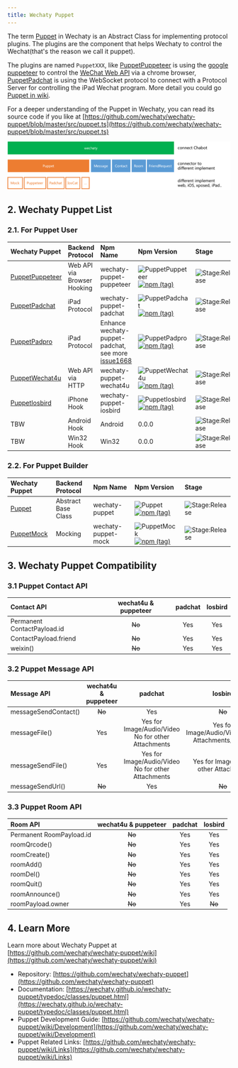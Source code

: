 ```yaml
---
title: Wechaty Puppet
---
```


<!-- A channel is a connection between communication applications and a bot. A bot, registered with Azure, uses channels to facilitate the communication with users. -->

<!-- WhatsApp is the most popular OTT app in many parts of the world. With the WhatsApp Business API with Twilio, you can reach more than 1.5 billion WhatsApp users. You can send notifications, have two-way conversations, or build chatbots. If you're trying to reach – and better converse with – users in LATAM, EMEA, and APAC, you need to consider using WhatsApp. -->

<!-- :::
The WhatsApp Business API with Twilio is now available in an early-access program, to allow developers to start building and prototyping in a sandbox. To launch apps in production, start by requesting access to enable WhatsApp on your Twilio number. WhatsApp is currently providing this access in a limited availability program, for which WhatsApp approval is required for all customers who wish to create their own profiles.
::: -->

The term [Puppet](https://github.com/wechaty/wechaty/wiki/Puppet) in Wechaty is an Abstract Class for implementing protocol plugins. The plugins are the component that helps Wechaty to control the Wechat\(that's the reason we call it puppet\).

The plugins are named `PuppetXXX`, like [PuppetPuppeteer](https://github.com/wechaty/wechaty-puppet-puppeteer) is using the [google puppeteer](https://github.com/GoogleChrome/puppeteer) to control the [WeChat Web API](https://wx.qq.com) via a chrome browser, [PuppetPadchat](https://github.com/lijiarui/wechaty-puppet-padchat) is using the WebSocket protocol to connect with a Protocol Server for controlling the iPad Wechat program. More detail you could go [Puppet in wiki](https://github.com/wechaty/wechaty-puppet/wiki).

For a deeper understanding of the Puppet in Wechaty, you can read its source code if you like at [https://github.com/wechaty/wechaty-puppet/blob/master/src/puppet.ts](https://github.com/wechaty/wechaty-puppet/blob/master/src/puppet.ts)

![Puppet Structure](../../static/img/docs/architecture.png)

## 2. Wechaty Puppet List

### 2.1. For Puppet User

| Wechaty Puppet | Backend Protocol | Npm Name | Npm Version | Stage |
| :--- | :--- | :--- | :--- | :--- |
| [PuppetPuppeteer](https://github.com/wechaty/wechaty-puppet-puppeteer) | Web API via Browser Hooking | wechaty-puppet-puppeteer | ![PuppetPuppeteer](https://badge.fury.io/js/wechaty-puppet-puppeteer.svg) [![npm \(tag\)](https://img.shields.io/npm/v/wechaty-puppet-puppeteer/next.svg)](https://www.npmjs.com/package/wechaty-puppet-puppeteer?activeTab=versions) | ![Stage:Release](https://img.shields.io/badge/Stage-Release-green.svg) |
| [PuppetPadchat](https://github.com/lijiarui/wechaty-puppet-padchat) | iPad Protocol | wechaty-puppet-padchat | ![PuppetPadchat](https://badge.fury.io/js/wechaty-puppet-padchat.svg)   [![npm \(tag\)](https://img.shields.io/npm/v/wechaty-puppet-padchat/next.svg)](https://www.npmjs.com/package/wechaty-puppet-padchat?activeTab=versions) | ![Stage:Release](https://img.shields.io/badge/Stage-Release-green.svg) |
| [PuppetPadpro](https://github.com/botorange/wechaty-puppet-padpro) | iPad Protocol | Enhance wechaty-puppet-padchat, see more [issue1668](https://github.com/wechaty/wechaty/issues/1668) | ![PuppetPadpro](https://badge.fury.io/js/wechaty-puppet-padpro.svg)   [![npm \(tag\)](https://img.shields.io/npm/v/wechaty-puppet-padpro.svg)](https://www.npmjs.com/package/wechaty-puppet-padpro?activeTab=versions) | ![Stage:Release](https://img.shields.io/badge/Stage-Release-green.svg) |
| [PuppetWechat4u](https://github.com/wechaty/wechaty-puppet-wechat4u) | Web API via HTTP | wechaty-puppet-wechat4u | ![PuppetWechat4u](https://badge.fury.io/js/wechaty-puppet-wechat4u.svg)   [![npm \(tag\)](https://img.shields.io/npm/v/wechaty-puppet-wechat4u/next.svg)](https://www.npmjs.com/package/wechaty-puppet-wechat4u?activeTab=versions) | ![Stage:Release](https://img.shields.io/badge/Stage-Alpha-red.svg) |
| [PuppetIosbird](https://github.com/botorange/wechaty-puppet-iosbird) | iPhone Hook | wechaty-puppet-iosbird | ![PuppetIosbird](https://badge.fury.io/js/wechaty-puppet-iosbird.svg)   [![npm \(tag\)](https://img.shields.io/npm/v/wechaty-puppet-iosbird.svg)](https://www.npmjs.com/package/wechaty-puppet-iosbird?activeTab=versions) | ![Stage:Release](https://img.shields.io/badge/Stage-Alpha-red.svg) |
| TBW | Android Hook | Android | 0.0.0 | ![Stage:Release](https://img.shields.io/badge/Stage-Plan-lightgrey.svg) |
| TBW | Win32 Hook | Win32 | 0.0.0 | ![Stage:Release](https://img.shields.io/badge/Stage-Plan-lightgrey.svg) |

### 2.2. For Puppet Builder

| Wechaty Puppet | Backend Protocol | Npm Name | Npm Version | Stage |
| :--- | :--- | :--- | :--- | :--- |
| [Puppet](https://github.com/wechaty/wechaty-puppet) | Abstract Base Class | wechaty-puppet | ![Puppet](https://badge.fury.io/js/wechaty-puppet.svg)   [![npm \(tag\)](https://img.shields.io/npm/v/wechaty-puppet/next.svg)](https://www.npmjs.com/package/wechaty-puppet?activeTab=versions) | ![Stage:Release](https://img.shields.io/badge/Stage-Release-green.svg) |
| [PuppetMock](https://github.com/wechaty/wechaty-puppet-mock) | Mocking | wechaty-puppet-mock | ![PuppetMock](https://badge.fury.io/js/wechaty-puppet-mock.svg)   [![npm \(tag\)](https://img.shields.io/npm/v/wechaty-puppet-mock/next.svg)](https://www.npmjs.com/package/wechaty-puppet-mock?activeTab=versions) | ![Stage:Release](https://img.shields.io/badge/Stage-Release-green.svg) |

## 3. Wechaty Puppet Compatibility

### 3.1 Puppet Contact API

| Contact API | wechat4u & puppeteer | padchat | Iosbird |
| :--- | :---: | :---: | :---: |
| Permanent ContactPayload.id | ~~No~~ | Yes | Yes |
| ContactPayload.friend | ~~No~~ | Yes | Yes |
| weixin\(\) | ~~No~~ | Yes | Yes |

### 3.2 Puppet Message API

| Message API | wechat4u & puppeteer | padchat | Iosbird |
| :--- | :---: | :---: | :---: |
| messageSendContact\(\) | ~~No~~ | Yes | ~~No~~ |
| messageFile\(\) | Yes | Yes for Image/Audio/Video No for other Attachments | Yes for Image/Audio/Video/other Attachments/UrlLink |
| messageSendFile\(\) | Yes | Yes for Image/Audio/Video No for other Attachments | Yes for Image No for other Attachment |
| messageSendUrl\(\) | ~~No~~ | Yes | ~~No~~ |

### 3.3 Puppet Room API

| Room API | wechat4u & puppeteer | padchat | Iosbird |
| :--- | :---: | :---: | :---: |
| Permanent RoomPayload.id | ~~No~~ | Yes | Yes |
| roomQrcode\(\) | ~~No~~ | Yes | Yes |
| roomCreate\(\) | ~~No~~ | Yes | Yes |
| roomAdd\(\) | ~~No~~ | Yes | Yes |
| roomDel\(\) | ~~No~~ | Yes | Yes |
| roomQuit\(\) | ~~No~~ | Yes | Yes |
| roomAnnounce\(\) | ~~No~~ | Yes | Yes |
| roomPayload.owner | ~~No~~ | Yes | ~~No~~ |

## 4. Learn More

Learn more about Wechaty Puppet at [https://github.com/wechaty/wechaty-puppet/wiki](https://github.com/wechaty/wechaty-puppet/wiki)

* Repository: [https://github.com/wechaty/wechaty-puppet](https://github.com/wechaty/wechaty-puppet)
* Documentation: [https://wechaty.github.io/wechaty-puppet/typedoc/classes/puppet.html](https://wechaty.github.io/wechaty-puppet/typedoc/classes/puppet.html)
* Puppet Development Guide: [https://github.com/wechaty/wechaty-puppet/wiki/Development](https://github.com/wechaty/wechaty-puppet/wiki/Development)
* Puppet Related Links: [https://github.com/wechaty/wechaty-puppet/wiki/Links](https://github.com/wechaty/wechaty-puppet/wiki/Links)
